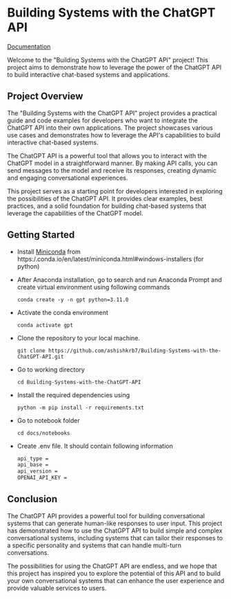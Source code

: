 
# Building Systems with the ChatGPT API

[Documentation](https://ashishkrb7.github.io/Building-Systems-with-the-ChatGPT-API/)

Welcome to the "Building Systems with the ChatGPT API" project! This project aims to demonstrate how to leverage the power of the ChatGPT API to build interactive chat-based systems and applications.

## Project Overview

The "Building Systems with the ChatGPT API" project provides a practical guide and code examples for developers who want to integrate the ChatGPT API into their own applications. The project showcases various use cases and demonstrates how to leverage the API's capabilities to build interactive chat-based systems.

The ChatGPT API is a powerful tool that allows you to interact with the ChatGPT model in a straightforward manner. By making API calls, you can send messages to the model and receive its responses, creating dynamic and engaging conversational experiences.

This project serves as a starting point for developers interested in exploring the possibilities of the ChatGPT API. It provides clear examples, best practices, and a solid foundation for building chat-based systems that leverage the capabilities of the ChatGPT model.

## Getting Started

- Install [Miniconda](https://repo.anaconda.com/miniconda/Miniconda3-py310_23.3.1-0-Windows-x86_64.exe) from https:/.conda.io/en/latest/miniconda.html#windows-installers (for python)

- After Anaconda installation, go to search and run Anaconda Prompt and create virtual environment using following commands

    `conda create -y -n gpt python=3.11.0`

- Activate the conda environment

    `conda activate gpt`
    
- Clone the repository to your local machine. 

    `git clone https://github.com/ashishkrb7/Building-Systems-with-the-ChatGPT-API.git` 

- Go to working directory

    `cd Building-Systems-with-the-ChatGPT-API`

- Install the required dependencies using 

    `python -m pip install -r requirements.txt`

- Go to notebook folder

    `cd docs/notebooks`

- Create .env file. It should contain following information

    ```txt
    api_type = 
    api_base = 
    api_version = 
    OPENAI_API_KEY = 
    ```

## Conclusion
 
The ChatGPT API provides a powerful tool for building conversational systems that can generate human-like responses to user input. This project has demonstrated how to use the ChatGPT API to build simple and complex conversational systems, including systems that can tailor their responses to a specific personality and systems that can handle multi-turn conversations.

The possibilities for using the ChatGPT API are endless, and we hope that this project has inspired you to explore the potential of this API and to build your own conversational systems that can enhance the user experience and provide valuable services to users.
